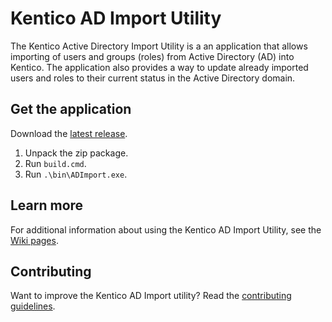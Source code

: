 # Kentico AD Import Utility

The Kentico Active Directory Import Utility is a an application that allows importing of users and groups (roles) from Active Directory (AD) into Kentico. The application also provides a way to update already imported users and roles to their current status in the Active Directory domain.

## Get the application

Download the [latest release](https://github.com/Kentico/ADImport/releases/latest). 

1. Unpack the zip package.
2. Run ```build.cmd```.
3. Run ```.\bin\ADImport.exe```.

## Learn more
For additional information about using the Kentico AD Import Utility, see the [Wiki pages](https://github.com/Kentico/ADImport/wiki).

## Contributing
Want to improve the Kentico AD Import utility? Read the [contributing guidelines](https://github.com/Kentico/ADImport/blob/master/CONTRIBUTING.md).

